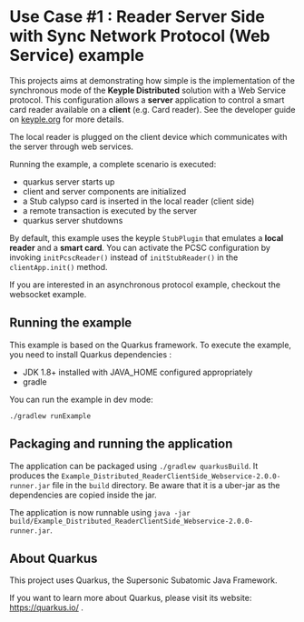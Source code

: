 # Use Case #1 : Reader Server Side with Sync Network Protocol (Web Service) example

This projects aims at demonstrating how simple is the implementation of the synchronous mode of the **Keyple Distributed** solution with a Web Service protocol.
This configuration allows a **server** application to control a smart card reader available on a **client** (e.g. Card reader).
See the developer guide on [keyple.org](https://keyple.org) for more details.

The local reader is plugged on the client device which communicates with the server through web services.

Running the example, a complete scenario is executed: 
- quarkus server starts up
- client and server components are initialized
- a Stub calypso card is inserted in the local reader (client side)
- a remote transaction is executed by the server
- quarkus server shutdowns

By default, this example uses the keyple `StubPlugin` that emulates a **local reader** and a **smart card**. You can activate the PCSC configuration by invoking ```initPcscReader()``` instead of  ```initStubReader()``` in the `clientApp.init()` method.      

If you are interested in an asynchronous protocol example, checkout the websocket example.

## Running the example

This example is based on the Quarkus framework. To execute the example, you need to install Quarkus dependencies : 
- JDK 1.8+ installed with JAVA_HOME configured appropriately
- gradle

You can run the example in dev mode:

```
./gradlew runExample
```

## Packaging and running the application

The application can be packaged using `./gradlew quarkusBuild`.
It produces the `Example_Distributed_ReaderClientSide_Webservice-2.0.0-runner.jar` file in the `build` directory.
Be aware that it is a uber-jar as the dependencies are copied inside the jar.

The application is now runnable using `java -jar build/Example_Distributed_ReaderClientSide_Webservice-2.0.0-runner.jar`.

## About Quarkus

This project uses Quarkus, the Supersonic Subatomic Java Framework.

If you want to learn more about Quarkus, please visit its website: https://quarkus.io/ .
